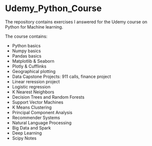 # Udemy_Python_Course
The repository contains exercises I answered for the Udemy course on Python for Machine learning.

The course contains:
 - Python basics
 - Numpy basics
 - Pandas basics
 - Matplotlib & Seaborn 
 - Plotly & Cufflinks
 - Geographical plotting
 - Data Capstone Projects: 911 calls, finance project
 - Linear reression project
 - Logistic regression
 - K Nearest Neighbors
 - Decision Trees and Random Forests
 - Support Vector Machines
 - K Means Clustering
 - Principal Component Analysis
 - Recommender Systems
 - Natural Language Processing
 - Big Data and Spark
 - Deep Learning
 - Scipy Notes
